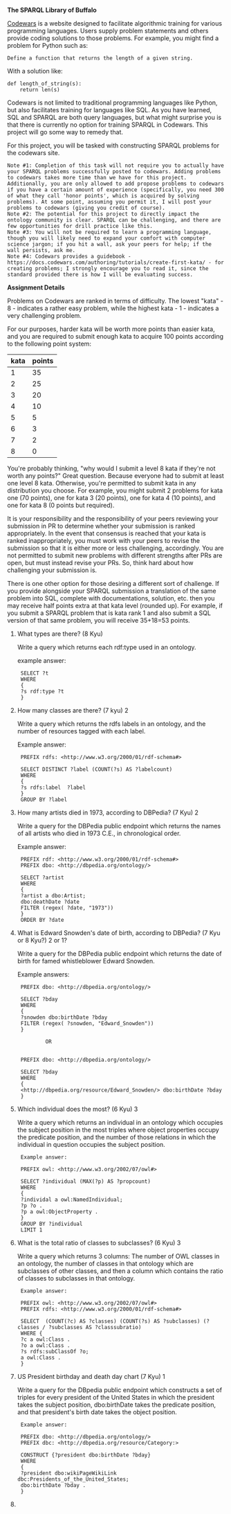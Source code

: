 **The SPARQL Library of Buffalo**

[Codewars](https://www.codewars.com/dashboard) is a website designed to facilitate algorithmic training for various programming languages. Users supply problem statements and others provide coding solutions to those problems. For example, you might find a problem for Python such as: 

```
Define a function that returns the length of a given string. 
```

With a solution like: 

```
def length_of_string(s):
	return len(s)
```
	
Codewars is not limited to traditional programming languages like Python, but also facilitates training for languages like SQL. As you have learned, SQL and SPARQL are both query languages, but what might surprise you is that there is currently no option for training SPARQL in Codewars. This project will go some way to remedy that. 

For this project, you will be tasked with constructing SPARQL problems for the codewars site. 

```
Note #1: Completion of this task will not require you to actually have your SPARQL problems successfully posted to codewars. Adding problems to codewars takes more time than we have for this project. Additionally, you are only allowed to add propose problems to codewars if you have a certain amount of experience (specifically, you need 300 of what they call 'honor points', which is acquired by solving problems). At some point, assuming you permit it, I will post your problems to codewars (giving you credit of course). 
Note #2: The potential for this project to directly impact the ontology community is clear. SPARQL can be challenging, and there are few opportunities for drill practice like this. 
Note #3: You will not be required to learn a programming language, though you will likely need to expand your comfort with computer science jargon; if you hit a wall, ask your peers for help; if the wall persists, ask me. 
Note #4: Codewars provides a guidebook - https://docs.codewars.com/authoring/tutorials/create-first-kata/ - for creating problems; I strongly encourage you to read it, since the standard provided there is how I will be evaluating success. 
```
**Assignment Details**

Problems on Codewars are ranked in terms of difficulty. The lowest "kata" - 8 - indicates a rather easy problem, while the highest kata - 1 - indicates a very challenging problem. 

For our purposes, harder kata will be worth more points than easier kata, and you are required to submit enough kata to acquire 100 points according to the following point system: 

  |   **kata**    |  **points**   |
  | ------------- | ------------- |
  |       1       |      35       |
  |       2       |      25       |
  |       3       |      20       |
  |       4       |      10       |
  |       5       |       5       |
  |       6       |       3       |
  |       7       |       2       |
  |       8       |       0       |

You're probably thinking, "why would I submit a level 8 kata if they're not worth any points?" Great question. Because everyone had to submit at least one level 8 kata. Otherwise, you're permitted to submit kata in any distribution you choose. For example, you might submit 2 problems for kata one (70 points), one for kata 3 (20 points), one for kata 4 (10 points), and one for kata 8 (0 points but required). 

It is your responsibility and the responsibility of your peers reviewing your submission in PR to determine whether your submission is ranked appropriately. In the event that consensus is reached that your kata is ranked inappropriately, you must work with your peers to revise the submission so that it is either more or less challenging, accordingly. You are not permitted to submit new problems with different strengths after PRs are open, but must instead revise your PRs. So, think hard about how challenging your submission is. 

There is one other option for those desiring a different sort of challenge. If you provide alongside your SPARQL submission a translation of the same problem into SQL, complete with documentations, solution, etc. then you may receive half points extra at that kata level (rounded up). For example, if you submit a SPARQL problem that is kata rank 1 and also submit a SQL version of that same problem, you  will receive 35+18=53 points. 

1. What types are there? (8 Kyu)

	Write a query which returns each rdf:type used in an ontology. 
	
	example answer:
		
		SELECT ?t
		WHERE
		{ 
		?s rdf:type ?t
		}
		
2. How many classes are there? (7 kyu) 															2
	
	Write a query which returns the rdfs labels in an ontology, and the number of resources tagged with each label.
	
	Example answer:
	
		PREFIX rdfs: <http://www.w3.org/2000/01/rdf-schema#>
		
		SELECT DISTINCT ?label (COUNT(?s) AS ?labelcount)
		WHERE
		{
		?s rdfs:label  ?label
		}
		GROUP BY ?label
		
3. How many artists died in 1973, according to DBPedia? (7 Kyu)												2

	Write a query for the DBPedia public endpoint which returns the names of all artists who died in 1973 C.E., in chronological order.
	
	Example answer:

		PREFIX rdf: <http://www.w3.org/2000/01/rdf-schema#>
		PREFIX dbo: <http://dbpedia.org/ontology/>

		SELECT ?artist							
		WHERE
		{
		?artist a dbo:Artist;
		dbo:deathDate ?date
		FILTER (regex( ?date, "1973"))
		}
		ORDER BY ?date
	
4. What is Edward Snowden's date of birth, according to DBPedia? (7 Kyu or 8 Kyu?)										2 or 1?

	Write a query for the DBPedia public endpoint which returns the date of birth for famed whistleblower Edward Snowden.
	
	Example answers:

		PREFIX dbo: <http://dbpedia.org/ontology/>

		SELECT ?bday
		WHERE
		{
		?snowden dbo:birthDate ?bday
		FILTER (regex( ?snowden, "Edward_Snowden"))
		}
		
				OR 
				
		
		PREFIX dbo: <http://dbpedia.org/ontology/>

		SELECT ?bday
		WHERE
		{
		<http://dbpedia.org/resource/Edward_Snowden/> dbo:birthDate ?bday
		}

5. Which individual does the most? (6 Kyu)   															3

	Write a query which returns an individual in an ontology which occupies the subject position in the most triples where object properties occupy the predicate 
	position, and the number of those relations in which the individual in question occupies the subject position. 
		
		Example answer: 
	
		PREFIX owl: <http://www.w3.org/2002/07/owl#>
		
		SELECT ?individual (MAX(?p) AS ?propcount)
		WHERE
		{
		?individal a owl:NamedIndividual;
		?p ?o .
		?p a owl:ObjectProperty .
		}
		GROUP BY ?individual
		LIMIT 1
		
		
6. What is the total ratio of classes to subclasses? (6 Kyu)													3  
	
	Write a query which returns 3 columns: The number of OWL classes in an ontology, the number of classes in that ontology which are subclasses of other classes, 
	and then a column which contains the ratio of classes to subclasses in that ontology. 
	
		Example answer: 
		
		PREFIX owl: <http://www.w3.org/2002/07/owl#>
		PREFIX rdfs: <http://www.w3.org/2000/01/rdf-schema#>
		
		SELECT  (COUNT(?c) AS ?classes) (COUNT(?s) AS ?subclasses) (?classes / ?subclasses AS ?classsubratio)
		WHERE {
		?c a owl:Class .
		?o a owl:Class . 
		?s rdfs:subClassOf ?o;
		a owl:Class . 
		}
		
		
7. US President birthday and death day chart (7 Kyu)														1							

	Write a query for the DBpedia public endpoint which constructs a set of triples for every president of the United States in which the president takes the 
	subject position, dbo:birthDate takes the predicate position, and that president's birth date takes the object position.
	
		Example answer:
		
		PREFIX dbo: <http://dbpedia.org/ontology/>
		PREFIX dbc: <http://dbpedia.org/resource/Category:>
		
		CONSTRUCT {?president dbo:birthDate ?bday}
		WHERE 
		{
		?president dbo:wikiPageWikiLink dbc:Presidents_of_the_United_States;  
		dbo:birthDate ?bday .
		}
		
8. 
